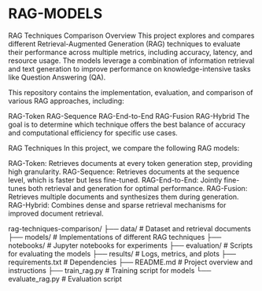 # RAG-MODELS

RAG Techniques Comparison
Overview
This project explores and compares different Retrieval-Augmented Generation (RAG) techniques to evaluate their performance across multiple metrics, including accuracy, latency, and resource usage. The models leverage a combination of information retrieval and text generation to improve performance on knowledge-intensive tasks like Question Answering (QA).

This repository contains the implementation, evaluation, and comparison of various RAG approaches, including:

RAG-Token
RAG-Sequence
RAG-End-to-End
RAG-Fusion
RAG-Hybrid
The goal is to determine which technique offers the best balance of accuracy and computational efficiency for specific use cases.

RAG Techniques
In this project, we compare the following RAG models:

RAG-Token: Retrieves documents at every token generation step, providing high granularity.
RAG-Sequence: Retrieves documents at the sequence level, which is faster but less fine-tuned.
RAG-End-to-End: Jointly fine-tunes both retrieval and generation for optimal performance.
RAG-Fusion: Retrieves multiple documents and synthesizes them during generation.
RAG-Hybrid: Combines dense and sparse retrieval mechanisms for improved document retrieval.

rag-techniques-comparison/
├── data/                    # Dataset and retrieval documents
├── models/                  # Implementations of different RAG techniques
├── notebooks/               # Jupyter notebooks for experiments
├── evaluation/              # Scripts for evaluating the models
├── results/                 # Logs, metrics, and plots
├── requirements.txt         # Dependencies
├── README.md                # Project overview and instructions
├── train_rag.py             # Training script for models
└── evaluate_rag.py          # Evaluation script
